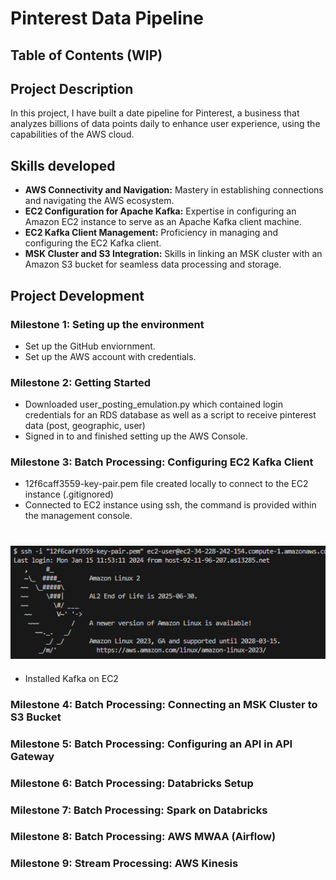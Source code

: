 # Pinterest Data Pipeline

## Table of Contents (WIP)


## Project Description

In this project, I have built a date pipeline for Pinterest, a business that  analyzes billions of data points daily to enhance user experience, using the capabilities of the AWS cloud.

## Skills developed

- **AWS Connectivity and Navigation:** Mastery in establishing connections and navigating the AWS ecosystem.
- **EC2 Configuration for Apache Kafka:** Expertise in configuring an Amazon EC2 instance to serve as an Apache Kafka client machine.
- **EC2 Kafka Client Management:** Proficiency in managing and configuring the EC2 Kafka client.
- **MSK Cluster and S3 Integration:** Skills in linking an MSK cluster with an Amazon S3 bucket for seamless data processing and storage.



## Project Development

### Milestone 1: Seting up the environment
- Set up the GitHub enviornment.
- Set up the AWS account with credentials.
### Milestone 2: Getting Started
- Downloaded user_posting_emulation.py which contained login credentials for an RDS database as well as a script to receive pinterest data (post, geographic, user)
- Signed in to and finished setting up the AWS Console. 
### Milestone 3: Batch Processing: Configuring EC2 Kafka Client
- 12f6caff3559-key-pair.pem file created locally to connect to the EC2 instance (.gitignored)
- Connected to EC2 instance using ssh, the command is provided within the management console.
#
![Alt text](image-1.png)
--
- Installed Kafka on EC2 
### Milestone 4: Batch Processing: Connecting an MSK Cluster to S3 Bucket
### Milestone 5: Batch Processing: Configuring an API in API Gateway
### Milestone 6: Batch Processing: Databricks Setup
### Milestone 7: Batch Processing: Spark on Databricks
### Milestone 8: Batch Processing: AWS MWAA (Airflow)
### Milestone 9: Stream Processing: AWS Kinesis



